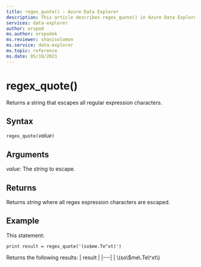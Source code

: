 ```yaml
---
title: regex_quote() - Azure Data Explorer
description: This article describes regex_quote() in Azure Data Explorer.
services: data-explorer
author: orspod
ms.author: orspodek
ms.reviewer: shanisolomon
ms.service: data-explorer
ms.topic: reference
ms.date: 05/19/2021
---
```

# regex_quote()

Returns a string that escapes all regular expression characters.

## Syntax

`regex_quote(`*value*`)`

## Arguments

*value*: The string to escape.

## Returns

Returns *string* where all regex expression characters are escaped.

## Example

This statement:

```kusto
print result = regex_quote('(so$me.Te^xt)')
```

Returns the following results:
| result |
|---|
| \\(so\\$me\\.Te\\^xt\\)
